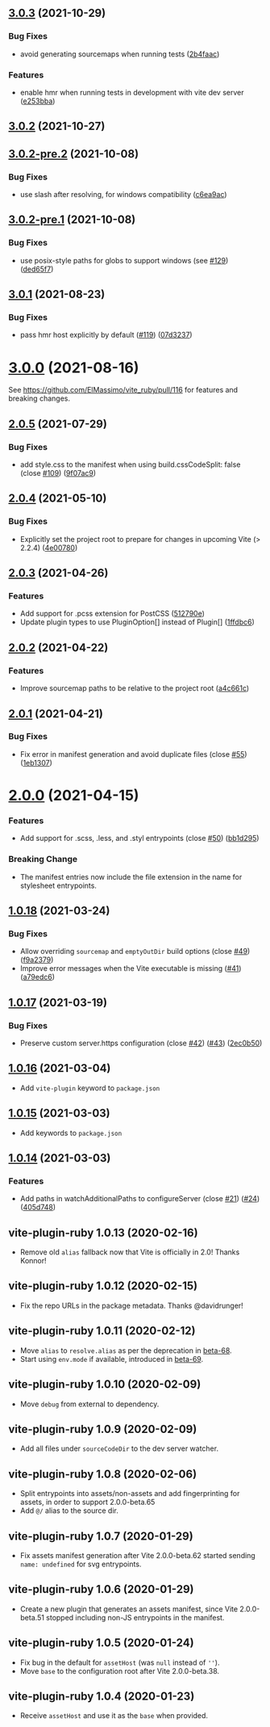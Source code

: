## [3.0.3](https://github.com/ElMassimo/vite_ruby/compare/vite-plugin-ruby@3.0.2...vite-plugin-ruby@3.0.3) (2021-10-29)


### Bug Fixes

* avoid generating sourcemaps when running tests ([2b4faac](https://github.com/ElMassimo/vite_ruby/commit/2b4faac7b811af089f981861bcf7e3a3fd8486b2))


### Features

* enable hmr when running tests in development with vite dev server ([e253bba](https://github.com/ElMassimo/vite_ruby/commit/e253bba26d164aabc7a9526df504c207ad2cf6f9))



## [3.0.2](https://github.com/ElMassimo/vite_ruby/compare/vite-plugin-ruby@3.0.2-pre.2...vite-plugin-ruby@3.0.2) (2021-10-27)



## [3.0.2-pre.2](https://github.com/ElMassimo/vite_ruby/compare/vite-plugin-ruby@3.0.2-pre.1...vite-plugin-ruby@3.0.2-pre.2) (2021-10-08)


### Bug Fixes

* use slash after resolving, for windows compatibility ([c6ea9ac](https://github.com/ElMassimo/vite_ruby/commit/c6ea9acf6efbe2c126551cfdf06b9a07d2bfc817))



## [3.0.2-pre.1](https://github.com/ElMassimo/vite_ruby/compare/vite-plugin-ruby@3.0.1...vite-plugin-ruby@3.0.2-pre.1) (2021-10-08)


### Bug Fixes

* use posix-style paths for globs to support windows (see [#129](https://github.com/ElMassimo/vite_ruby/issues/129)) ([ded65f7](https://github.com/ElMassimo/vite_ruby/commit/ded65f784285f79d1e781dfbad6385af6c5e0099))



## [3.0.1](https://github.com/ElMassimo/vite_ruby/compare/vite-plugin-ruby@3.0.0...vite-plugin-ruby@3.0.1) (2021-08-23)


### Bug Fixes

* pass hmr host explicitly by default ([#119](https://github.com/ElMassimo/vite_ruby/issues/119)) ([07d3237](https://github.com/ElMassimo/vite_ruby/commit/07d3237bcfe2c744b0b0b3a14b11b6321de5f05e))



# [3.0.0](https://github.com/ElMassimo/vite_ruby/compare/vite-plugin-ruby@2.0.5...vite-plugin-ruby@3.0.0) (2021-08-16)

See https://github.com/ElMassimo/vite_ruby/pull/116 for features and breaking changes.


## [2.0.5](https://github.com/ElMassimo/vite_ruby/compare/vite-plugin-ruby@2.0.4...vite-plugin-ruby@2.0.5) (2021-07-29)


### Bug Fixes

* add style.css to the manifest when using build.cssCodeSplit: false (close [#109](https://github.com/ElMassimo/vite_ruby/issues/109)) ([9f07ac9](https://github.com/ElMassimo/vite_ruby/commit/9f07ac9db301c5189daaaa16204b469a453f15e5))



## [2.0.4](https://github.com/ElMassimo/vite_ruby/compare/vite-plugin-ruby@2.0.3...vite-plugin-ruby@2.0.4) (2021-05-10)


### Bug Fixes

* Explicitly set the project root to prepare for changes in upcoming Vite (> 2.2.4) ([4e00780](https://github.com/ElMassimo/vite_ruby/commit/4e00780309242ac8bb801cd30c345d91796ed684))



## [2.0.3](https://github.com/ElMassimo/vite_ruby/compare/vite-plugin-ruby@2.0.2...vite-plugin-ruby@2.0.3) (2021-04-26)


### Features

* Add support for .pcss extension for PostCSS ([512790e](https://github.com/ElMassimo/vite_ruby/commit/512790e7254f6073571695a977744369854dbfa7))
* Update plugin types to use PluginOption[] instead of Plugin[] ([1ffdbc6](https://github.com/ElMassimo/vite_ruby/commit/1ffdbc6369f0d6f87d050b1d7fa10f5ce8934758))



## [2.0.2](https://github.com/ElMassimo/vite_ruby/compare/vite-plugin-ruby@2.0.1...vite-plugin-ruby@2.0.2) (2021-04-22)


### Features

* Improve sourcemap paths to be relative to the project root ([a4c661c](https://github.com/ElMassimo/vite_ruby/commit/a4c661c1b51becafde66c5ff3e4e195534d63c67))



## [2.0.1](https://github.com/ElMassimo/vite_ruby/compare/vite-plugin-ruby@2.0.0...vite-plugin-ruby@2.0.1) (2021-04-21)


### Bug Fixes

* Fix error in manifest generation and avoid duplicate files (close [#55](https://github.com/ElMassimo/vite_ruby/issues/55)) ([1eb1307](https://github.com/ElMassimo/vite_ruby/commit/1eb1307ea183a9bcbe3ea38fe215c88ba3ed6e8f))



# [2.0.0](https://github.com/ElMassimo/vite_ruby/compare/vite-plugin-ruby@1.0.18...vite-plugin-ruby@2.0.0) (2021-04-15)

### Features

* Add support for .scss, .less, and .styl entrypoints (close [#50](https://github.com/ElMassimo/vite_ruby/issues/50)) ([bb1d295](https://github.com/ElMassimo/vite_ruby/commit/bb1d2953b3a8c5862d26cdfcd5edc5cc918d1c5a))

### Breaking Change

* The manifest entries now include the file extension in the name for stylesheet entrypoints.

## [1.0.18](https://github.com/ElMassimo/vite_ruby/compare/vite-plugin-ruby@1.0.17...vite-plugin-ruby@1.0.18) (2021-03-24)


### Bug Fixes

* Allow overriding `sourcemap` and `emptyOutDir` build options (close [#49](https://github.com/ElMassimo/vite_ruby/issues/49)) ([f9a2379](https://github.com/ElMassimo/vite_ruby/commit/f9a237907726d9d1d44eca9fb671df3c4333905c))
* Improve error messages when the Vite executable is missing ([#41](https://github.com/ElMassimo/vite_ruby/issues/41)) ([a79edc6](https://github.com/ElMassimo/vite_ruby/commit/a79edc6cc603c1094ede9e899226e98f734e7bbe))



## [1.0.17](https://github.com/ElMassimo/vite_ruby/compare/vite-plugin-ruby@1.0.16...vite-plugin-ruby@1.0.17) (2021-03-19)

### Bug Fixes

* Preserve custom server.https configuration (close [#42](https://github.com/ElMassimo/vite_ruby/issues/42)) ([#43](https://github.com/ElMassimo/vite_ruby/issues/43)) ([2ec0b50](https://github.com/ElMassimo/vite_ruby/commit/2ec0b503783e8890f179c384800a02c082cf8cc0))


## [1.0.16](https://github.com/ElMassimo/vite_ruby/compare/vite-plugin-ruby@1.0.15...vite-plugin-ruby@1.0.16) (2021-03-04)

* Add `vite-plugin` keyword to `package.json`

## [1.0.15](https://github.com/ElMassimo/vite_ruby/compare/vite-plugin-ruby@1.0.14...vite-plugin-ruby@1.0.15) (2021-03-03)

* Add keywords to `package.json`

## [1.0.14](https://github.com/ElMassimo/vite_ruby/compare/vite-plugin-ruby@1.0.13...vite-plugin-ruby@1.0.14) (2021-03-03)


### Features

* Add paths in watchAdditionalPaths to configureServer (close [#21](https://github.com/ElMassimo/vite_ruby/issues/21)) ([#24](https://github.com/ElMassimo/vite_ruby/issues/24)) ([405d748](https://github.com/ElMassimo/vite_ruby/commit/405d7482c7285a3d067c137d01e321f42d4df1c5))



## vite-plugin-ruby 1.0.13 (2020-02-16)

- Remove old `alias` fallback now that Vite is officially in 2.0! Thanks Konnor!

## vite-plugin-ruby 1.0.12 (2020-02-15)

- Fix the repo URLs in the package metadata. Thanks @davidrunger!

## vite-plugin-ruby 1.0.11 (2020-02-12)

- Move `alias` to `resolve.alias` as per the deprecation in [beta-68](https://github.com/vitejs/vite/blob/main/packages/vite/CHANGELOG.md#200-beta68-2021-02-11).
- Start using `env.mode` if available, introduced in [beta-69](https://github.com/vitejs/vite/blob/main/packages/vite/CHANGELOG.md#200-beta69-2021-02-11).

## vite-plugin-ruby 1.0.10 (2020-02-09)

- Move `debug` from external to dependency.

## vite-plugin-ruby 1.0.9 (2020-02-09)

- Add all files under `sourceCodeDir` to the dev server watcher.

## vite-plugin-ruby 1.0.8 (2020-02-06)

- Split entrypoints into assets/non-assets and add fingerprinting for assets, in order to support 2.0.0-beta.65
- Add `@/` alias to the source dir.

## vite-plugin-ruby 1.0.7 (2020-01-29)

- Fix assets manifest generation after Vite 2.0.0-beta.62 started sending `name: undefined` for svg entrypoints.

## vite-plugin-ruby 1.0.6 (2020-01-29)

- Create a new plugin that generates an assets manifest, since Vite 2.0.0-beta.51 stopped including non-JS entrypoints in the manifest.

## vite-plugin-ruby 1.0.5  (2020-01-24)

- Fix bug in the default for `assetHost` (was `null` instead of `''`).
- Move `base` to the configuration root after Vite 2.0.0-beta.38.

## vite-plugin-ruby 1.0.4  (2020-01-23)

- Receive `assetHost` and use it as the `base` when provided.
